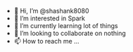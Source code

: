 - 👋 Hi, I’m @shashank8080
- 👀 I’m interested in Spark
- 🌱 I’m currently learning lot of things
- 💞️ I’m looking to collaborate on nothing
- 📫 How to reach me ...

<!---
shashank8080/shashank8080 is a ✨ special ✨ repository because its `README.md` (this file) appears on your GitHub profile.
You can click the Preview link to take a look at your changes.
--->
